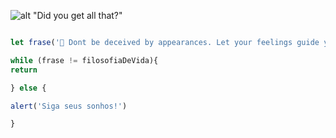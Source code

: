 

![alt](https://i.pinimg.com/originals/aa/58/c0/aa58c067330b33cf97a0f8a61a19e241.gif "Title")  "Did you get all that?"

```javaScript

let frase('🌙 Dont be deceived by appearances. Let your feelings guide you and the true path will open before you')

while (frase != filosofiaDeVida){
return

} else {

alert('Siga seus sonhos!')

}

```
